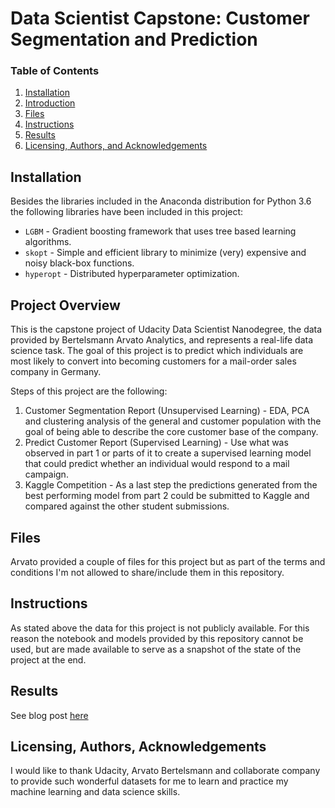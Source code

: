 # Data Scientist Capstone: Customer Segmentation and Prediction

### Table of Contents

1. [Installation](#installation)
2. [Introduction](#introduction)
4. [Files](#files)
5. [Instructions](#instructions)
6. [Results](#results)
7. [Licensing, Authors, and Acknowledgements](#licensing)

## Installation <a name="installation"></a>
Besides the libraries included in the Anaconda distribution for Python 3.6 the following libraries have been included in this project:
* `LGBM` -  Gradient boosting framework that uses tree based learning algorithms.
* `skopt` - Simple and efficient library to minimize (very) expensive and noisy black-box functions.
* `hyperopt` - Distributed hyperparameter optimization.

## Project Overview <a name="introduction"></a>

This is the capstone project of Udacity Data Scientist Nanodegree, the data provided by Bertelsmann Arvato Analytics, and represents a real-life data science task.
The goal of this project is to predict which individuals are most likely to convert into becoming customers for a mail-order sales company in Germany.

Steps of this project are the following:
1. Customer Segmentation Report (Unsupervised Learning) - EDA, PCA and clustering analysis of the general and customer population with the goal of being able to describe the core customer base of the company.
2. Predict Customer Report (Supervised Learning) - Use what was observed in part 1 or parts of it to create a supervised learning model that could predict whether an individual would respond to a mail campaign.
3. Kaggle Competition - As a last step the predictions generated from the best performing model from part 2 could be submitted to Kaggle and compared against the other student submissions.

## Files <a name="files"></a>
Arvato provided a couple of files for this project but as part of the terms and conditions I'm not allowed to share/include them in this repository.

## Instructions <a name="instructions"></a>
As stated above the data for this project is not publicly available. For this reason the notebook and models provided by this repository cannot be used, but are made available to serve as a snapshot of the state of the project at the end.

## Results <a name="results"></a>
See blog post [here](https://segmentfault.com/a/1190000022014388) 

## Licensing, Authors, Acknowledgements<a name="licensing"></a>
I would like to thank Udacity, Arvato Bertelsmann and collaborate company to provide such wonderful datasets for me to learn and practice my machine
learning and data science skills.
